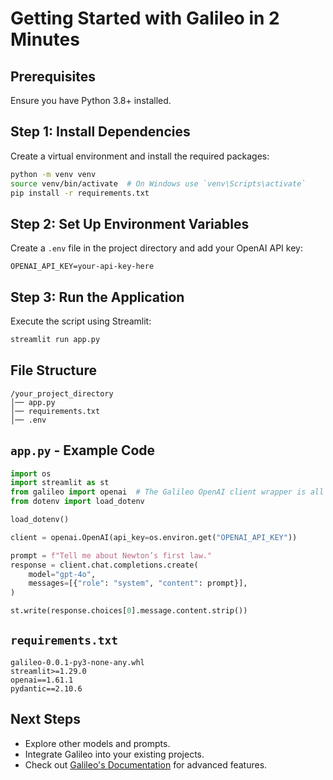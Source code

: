 # Getting Started with Galileo in 2 Minutes

## Prerequisites
Ensure you have Python 3.8+ installed.

## Step 1: Install Dependencies
Create a virtual environment and install the required packages:

```sh
python -m venv venv
source venv/bin/activate  # On Windows use `venv\Scripts\activate`
pip install -r requirements.txt
```

## Step 2: Set Up Environment Variables
Create a `.env` file in the project directory and add your OpenAI API key:

```
OPENAI_API_KEY=your-api-key-here
```

## Step 3: Run the Application
Execute the script using Streamlit:

```sh
streamlit run app.py
```

## File Structure
```
/your_project_directory
│── app.py
│── requirements.txt
│── .env
```

## `app.py` - Example Code

```python
import os
import streamlit as st
from galileo import openai  # The Galileo OpenAI client wrapper is all you need!
from dotenv import load_dotenv

load_dotenv()

client = openai.OpenAI(api_key=os.environ.get("OPENAI_API_KEY"))

prompt = f"Tell me about Newton’s first law."
response = client.chat.completions.create(
    model="gpt-4o",
    messages=[{"role": "system", "content": prompt}],
)

st.write(response.choices[0].message.content.strip())
```

## `requirements.txt`
```
galileo-0.0.1-py3-none-any.whl
streamlit>=1.29.0
openai==1.61.1
pydantic==2.10.6
```

## Next Steps
- Explore other models and prompts.
- Integrate Galileo into your existing projects.
- Check out [Galileo's Documentation](#) for advanced features.

